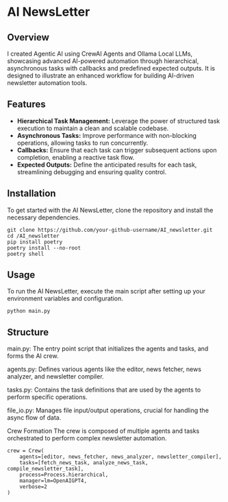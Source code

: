 # AI NewsLetter 

## Overview
I created Agentic AI using CrewAI Agents and Ollama Local LLMs, showcasing advanced AI-powered automation through hierarchical, asynchronous tasks with callbacks and predefined expected outputs. 
It is designed to illustrate an enhanced workflow for building AI-driven newsletter automation tools.

## Features
- **Hierarchical Task Management:** Leverage the power of structured task execution to maintain a clean and scalable codebase.
- **Asynchronous Tasks:** Improve performance with non-blocking operations, allowing tasks to run concurrently.
- **Callbacks:** Ensure that each task can trigger subsequent actions upon completion, enabling a reactive task flow.
- **Expected Outputs:** Define the anticipated results for each task, streamlining debugging and ensuring quality control.

## Installation
To get started with the AI NewsLetter, clone the repository and install the necessary dependencies.

```
git clone https://github.com/your-github-username/AI_newsletter.git
cd /AI_newsletter
pip install poetry
poetry install --no-root
poetry shell 
```

## Usage
To run the AI NewsLetter, execute the main script after setting up your environment variables and configuration.

``` 
python main.py
```

## Structure
main.py: The entry point script that initializes the agents and tasks, and forms the AI crew.

agents.py: Defines various agents like the editor, news fetcher, news analyzer, and newsletter compiler.

tasks.py: Contains the task definitions that are used by the agents to perform specific operations.

file_io.py: Manages file input/output operations, crucial for handling the async flow of data.


Crew Formation
The crew is composed of multiple agents and tasks orchestrated to perform complex newsletter automation.

```
crew = Crew(
    agents=[editor, news_fetcher, news_analyzer, newsletter_compiler],
    tasks=[fetch_news_task, analyze_news_task, compile_newsletter_task],
    process=Process.hierarchical,
    manager=lm=OpenAIGPT4,
    verbose=2
)
```
